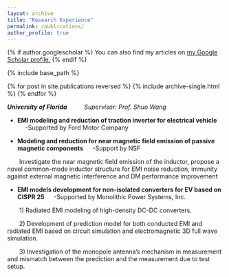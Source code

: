 ```yaml
---
layout: archive
title: "Research Experience"
permalink: /publications/
author_profile: true
---
```


{% if author.googlescholar %}
  You can also find my articles on <u><a href="{{https://scholar.google.com/citations?hl=en&tzom=300&user=j0mw7EAAAAAJ}}">my Google Scholar profile</a>.</u>
{% endif %}

{% include base_path %}

{% for post in site.publications reversed %}
  {% include archive-single.html %}
{% endfor %}

**_University of Florida_**              &emsp;     &emsp;                      _Supervisor: Prof. Shuo Wang_
 
*  **EMI modeling and reduction of traction inverter for electrical vehicle**  &emsp;  -Supported by Ford Motor Company
  
*  **Modeling and reduction for near magnetic field emission of passive magnetic components**  &emsp;  -Support by NSF
  
&emsp;&emsp;Investigate the near magnetic field emission of the inductor, propose a novel common-mode inductor structure for EMI noise reduction, immunity against external magnetic interference and DM performance improvement
  
*  **EMI models development for non-isolated converters for EV based on CISPR 25**   &emsp;  -Supported by Monolithic Power Systems, Inc.

&emsp;&emsp;1)  Radiated EMI modeling of high-density DC-DC converters.  

&emsp;&emsp;2)  Development of prediction model for both conducted EMI and radiated EMI based on circuit simulation and electromagnetic 3D full wave simulation.  

&emsp;&emsp;3)  Investigation of the monopole antenna’s mechanism in measurement and mismatch between the prediction and the measurement due to test setup.





